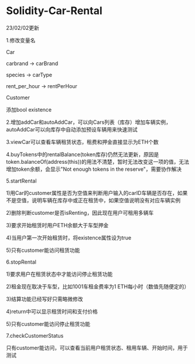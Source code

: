 # Solidity-Car-Rental

23/02/02更新

1.修改变量名

Car

carbrand -> carBrand

species -> carType

rent_per_hour -> rentPerHour

Customer

添加bool existence

2.增加addCar和autoAddCar，可以向Cars列表（库存）增加车辆实例，autoAddCar可以向库存中自动添加预设车辆用来快速测试

3.viewCar可以查看车辆租赁状态，租费和押金直接显示为ETH个数

4.buyTokens中的rentalBalance(token库存)仍然无法更新，原因是token.balanceOf(address(this))的用法不清楚，暂时无法改变这一项的值，无法增加token余额，会显示"Not enough tokens in the reserve"，需要协作解决

5.startRental

1)用Car的customer属性是否为空值来判断用户输入的carID车辆是否存在，如果不是空值，说明车辆在库存中或正在租赁中，如果空值说明没有对应车辆实例

2)删除判断customer是否isRenting，因此现在用户可租用多辆车

3)要求开始租赁时用户ETH余额大于车型押金

4)当用户第一次开始租赁时，将existence属性设为true

5)只有customer能访问租赁功能

6.stopRental

1)要求用户在租赁状态中才能访问停止租赁功能

2)租金现在取决于车型，比如1001车租金费率为1 ETH每小时（数值先随便定的）

3)结算功能已经写好只需略微修改

4)return中可以显示租赁时间和支付价格

5)只有customer能访问停止租赁功能

7.checkCustomerStatus

只有customer能访问，可以查看当前用户租赁状态、租用车辆、开始时间，用于测试
